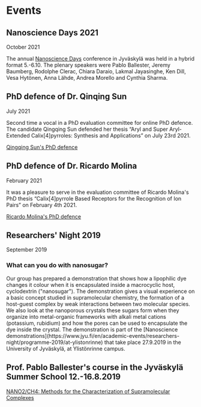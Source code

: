 # Events

## Nanoscience Days 2021
<Calendar/> October 2021

The annual [Nanoscience Days](https://www.jyu.fi/science/en/nanoscience-center/nanoscience-days) conference in Jyväskylä was held in a hybrid format 5.-6.10. The plenary speakers were Pablo Ballester, Jeremy Baumberg, Rodolphe Clerac, Chiara Daraio, Lakmal Jayasinghe, Ken Dill, Vesa Hytönen, Anna Lähde, Andrea Morello and Cynthia Sharma.

## PhD defence of Dr. Qinqing Sun
<Calendar/> July 2021

Second time a vocal in a PhD evaluation committee for online PhD defence. The candidate Qingqing Sun defended her thesis “Aryl and Super Aryl-Extended Calix\[4\]pyrroles: Synthesis and Applications” on July 23rd 2021.

<Portrait src="Tribunal_Qinqing_Sun.png" alt="The candidate with supervisor and evaluation committee"/>

[Qingqing Sun's PhD defence](https://www.iciq.org/congratulations-dr-qingqing-sun/)

## PhD defence of Dr. Ricardo Molina
<Calendar/> February 2021

It was a pleasure to serve in the evaluation committee of Ricardo Molina's PhD thesis “Calix\[4\]pyrrole Based Receptors for the Recognition of Ion Pairs” on February 4th 2021.

<Portrait src="Tribunal_Ricardo_Molina.jpg" alt="The candidate with supervisor and evaluation committee"/>

[Ricardo Molina's PhD defence](https://www.iciq.org/kudos-to-dr-ricardo-molina-iciqs-newest-doctor/)

## Researchers' Night 2019
<Calendar/> September 2019

### What can you do with nanosugar?
<Portrait src="Nanosugar-small.JPG" alt="Nanosugar demonstration"/>
 Our group has prepared a demonstration that shows how a lipophilic dye changes it colour when it is encapsulated inside a macrocyclic host, cyclodextrin ("nanosugar"). The demonstration gives a visual experience on a basic concept studied in supramolecular chemistry, the formation of a host-guest complex by weak interactions between two molecular species. We also look at the nanoporous crystals these sugars form when they organize into metal-organic frameworks with alkali metal cations (potassium, rubidium) and how the pores can be used to encapsulate the dye inside the crystal. 
 The demonstration is part of the [Nanoscience demonstrations](https://www.jyu.fi/en/academic-events/researchers-night/programme-2019/at-ylistonrinne) that take place 27.9.2019 in the University of Jyväskylä, at Ylistönrinne campus.

## Prof. Pablo Ballester's course in the Jyväskylä Summer School 12.-16.8.2019

[NANO2/CH4: Methods for the Characterization of Supramolecular Complexes](/events/jss2019/)